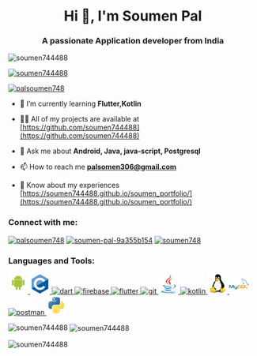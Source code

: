 <h1 align="center">Hi 👋, I'm Soumen Pal</h1>
<h3 align="center">A passionate Application developer from India</h3>

<p align="left"> <img src="https://komarev.com/ghpvc/?username=soumen744488&label=Profile%20views&color=0e75b6&style=flat" alt="soumen744488" /> </p>

<p align="left"> <a href="https://github.com/ryo-ma/github-profile-trophy"><img src="https://github-profile-trophy.vercel.app/?username=soumen744488" alt="soumen744488" /></a> </p>

<p align="left"> <a href="https://twitter.com/palsoumen748" target="blank"><img src="https://img.shields.io/twitter/follow/palsoumen748?logo=twitter&style=for-the-badge" alt="palsoumen748" /></a> </p>

- 🌱 I’m currently learning **Flutter,Kotlin**

- 👨‍💻 All of my projects are available at [https://github.com/soumen744488](https://github.com/soumen744488)

- 💬 Ask me about **Android, Java, java-script, Postgresql**

- 📫 How to reach me **palsomen306@gmail.com**

- 📄 Know about my experiences [https://soumen744488.github.io/soumen_portfolio/](https://soumen744488.github.io/soumen_portfolio/)

<h3 align="left">Connect with me:</h3>
<p align="left">
<a href="https://twitter.com/palsoumen748" target="blank"><img align="center" src="https://www.flaticon.com/free-icon/twitter_5969020?term=twitter&page=1&position=8&origin=search&related_id=5969020" alt="palsoumen748" height="30" width="40" /></a>
<a href="https://linkedin.com/in/soumen-pal-9a355b154" target="blank"><img align="center" src="https://image.flaticon.com/icons/png/128/174/174857.png" alt="soumen-pal-9a355b154" height="30" width="40" /></a>
<a href="https://instagram.com/soumen748" target="blank"><img align="center" src="https://image.flaticon.com/icons/png/128/2111/2111463.png" alt="soumen748" height="30" width="40" /></a>
</p>

<h3 align="left">Languages and Tools:</h3>
<p align="left"> <a href="https://developer.android.com" target="_blank"> <img src="https://raw.githubusercontent.com/devicons/devicon/master/icons/android/android-original-wordmark.svg" alt="android" width="40" height="40"/> </a> <a href="https://www.cprogramming.com/" target="_blank"> <img src="https://raw.githubusercontent.com/devicons/devicon/master/icons/c/c-original.svg" alt="c" width="40" height="40"/> </a> <a href="https://dart.dev" target="_blank"> <img src="https://www.vectorlogo.zone/logos/dartlang/dartlang-icon.svg" alt="dart" width="40" height="40"/> </a> <a href="https://firebase.google.com/" target="_blank"> <img src="https://www.vectorlogo.zone/logos/firebase/firebase-icon.svg" alt="firebase" width="40" height="40"/> </a> <a href="https://flutter.dev" target="_blank"> <img src="https://www.vectorlogo.zone/logos/flutterio/flutterio-icon.svg" alt="flutter" width="40" height="40"/> </a> <a href="https://git-scm.com/" target="_blank"> <img src="https://www.vectorlogo.zone/logos/git-scm/git-scm-icon.svg" alt="git" width="40" height="40"/> </a> <a href="https://www.java.com" target="_blank"> <img src="https://raw.githubusercontent.com/devicons/devicon/master/icons/java/java-original.svg" alt="java" width="40" height="40"/> </a> <a href="https://kotlinlang.org" target="_blank"> <img src="https://www.vectorlogo.zone/logos/kotlinlang/kotlinlang-icon.svg" alt="kotlin" width="40" height="40"/> </a> <a href="https://www.linux.org/" target="_blank"> <img src="https://raw.githubusercontent.com/devicons/devicon/master/icons/linux/linux-original.svg" alt="linux" width="40" height="40"/> </a> <a href="https://www.mysql.com/" target="_blank"> <img src="https://raw.githubusercontent.com/devicons/devicon/master/icons/mysql/mysql-original-wordmark.svg" alt="mysql" width="40" height="40"/> </a> <a href="https://postman.com" target="_blank"> <img src="https://www.vectorlogo.zone/logos/getpostman/getpostman-icon.svg" alt="postman" width="40" height="40"/> </a> <a href="https://www.python.org" target="_blank"> <img src="https://raw.githubusercontent.com/devicons/devicon/master/icons/python/python-original.svg" alt="python" width="40" height="40"/> </a> </p>

<p><img align="left" src="https://github-readme-stats.vercel.app/api/top-langs?username=soumen744488&show_icons=true&locale=en&layout=compact" alt="soumen744488" /></p>

<p>&nbsp;<img align="center" src="https://github-readme-stats.vercel.app/api?username=soumen744488&show_icons=true&locale=en" alt="soumen744488" /></p>

<p><img align="center" src="https://github-readme-streak-stats.herokuapp.com/?user=soumen744488&" alt="soumen744488" /></p>
